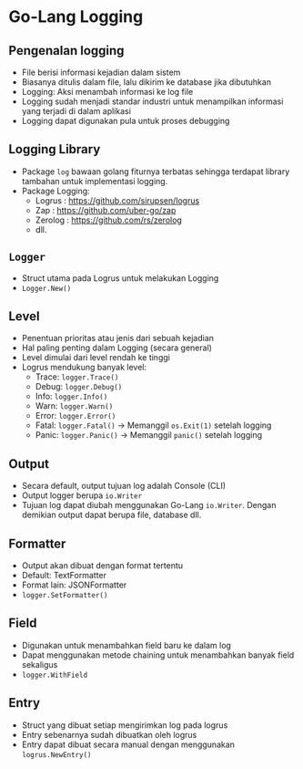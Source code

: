 # Go-Lang Logging
## Pengenalan logging
- File berisi informasi kejadian dalam sistem
- Biasanya ditulis dalam file, lalu dikirim ke database jika dibutuhkan
- Logging: Aksi menambah informasi ke log file
- Logging sudah menjadi standar industri untuk menampilkan informasi yang terjadi di dalam aplikasi
- Logging dapat digunakan pula untuk proses debugging

## Logging Library
- Package `log` bawaan golang fiturnya terbatas sehingga terdapat library tambahan untuk implementasi logging.
- Package Logging:
  - Logrus  : https://github.com/sirupsen/logrus
  - Zap     : https://github.com/uber-go/zap
  - Zerolog : https://github.com/rs/zerolog
  - dll.

## `Logger`
- Struct utama pada Logrus untuk melakukan Logging
- `Logger.New()`

## Level
- Penentuan prioritas atau jenis dari sebuah kejadian
- Hal paling penting dalam Logging (secara general)
- Level dimulai dari level rendah ke tinggi
- Logrus mendukung banyak level:
  - Trace: `logger.Trace()`
  - Debug: `logger.Debug()`
  - Info: `logger.Info()`
  - Warn: `logger.Warn()`
  - Error: `logger.Error()` 
  - Fatal: `logger.Fatal()` -> Memanggil `os.Exit(1)` setelah logging
  - Panic: `logger.Panic()` -> Memanggil `panic()` setelah logging

## Output
- Secara default, output tujuan log adalah Console (CLI)
- Output logger berupa `io.Writer`
- Tujuan log dapat diubah menggunakan Go-Lang `io.Writer`. Dengan demikian output dapat berupa file, database dll.

## Formatter
- Output akan dibuat dengan format tertentu
- Default: TextFormatter
- Format lain: JSONFormatter
- `logger.SetFormatter()`

## Field
- Digunakan untuk menambahkan field baru ke dalam log
- Dapat menggunakan metode chaining untuk menambahkan banyak field sekaligus
- `logger.WithField`

## Entry
- Struct yang dibuat setiap mengirimkan log pada logrus
- Entry sebenarnya sudah dibuatkan oleh logrus
- Entry dapat dibuat secara manual dengan menggunakan `logrus.NewEntry()`